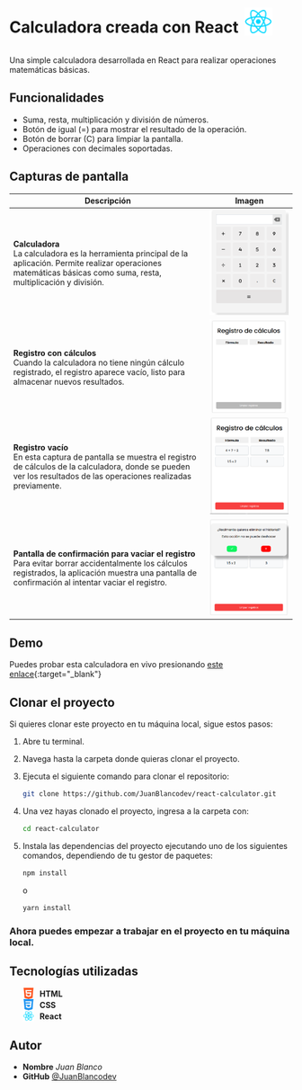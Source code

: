 <div style="display: flex; align-items: center; gap: 10px;">
  <h1>Calculadora creada con React</h1>
  <img src="screenshots/react.png" alt='ReactJS' widht="50" height="50">
</div>

Una simple calculadora desarrollada en React para realizar operaciones matemáticas básicas.

## Funcionalidades

- Suma, resta, multiplicación y división de números.
- Botón de igual (=) para mostrar el resultado de la operación.
- Botón de borrar (C) para limpiar la pantalla.
- Operaciones con decimales soportadas.

## Capturas de pantalla

| Descripción | Imagen |
|-------------|--------|
| **Calculadora** <br> La calculadora es la herramienta principal de la aplicación. Permite realizar operaciones matemáticas básicas como suma, resta, multiplicación y división. | ![Calculadora](screenshots/calculator.png) |
| **Registro con cálculos** <br> Cuando la calculadora no tiene ningún cálculo registrado, el registro aparece vacío, listo para almacenar nuevos resultados. | ![Registro con cálculos](screenshots/log.png) |
| **Registro vacío** <br> En esta captura de pantalla se muestra el registro de cálculos de la calculadora, donde se pueden ver los resultados de las operaciones realizadas previamente. | ![Registro vacío](screenshots/log1.png) |
| **Pantalla de confirmación para vaciar el registro** <br> Para evitar borrar accidentalmente los cálculos registrados, la aplicación muestra una pantalla de confirmación al intentar vaciar el registro. | ![Pantalla de confirmación para vaciar el registro](screenshots/clean_log.png) |

## Demo

Puedes probar esta calculadora en vivo presionando [este enlace](https://juanblancodev.github.io/react-calculator/){:target="_blank"}

## Clonar el proyecto

Si quieres clonar este proyecto en tu máquina local, sigue estos pasos:

1. Abre tu terminal.
2. Navega hasta la carpeta donde quieras clonar el proyecto.
3. Ejecuta el siguiente comando para clonar el repositorio:

   ```bash
   git clone https://github.com/JuanBlancodev/react-calculator.git
   ```
4. Una vez hayas clonado el proyecto, ingresa a la carpeta con:

   ```bash
   cd react-calculator
   ```
5. Instala las dependencias del proyecto ejecutando uno de los siguientes comandos, dependiendo de tu gestor de paquetes:

   ```bash
   npm install
   ```
   o
   ```bash
   yarn install
   ```

### Ahora puedes empezar a trabajar en el proyecto en tu máquina local.

## Tecnologías utilizadas

<ul>
  <li style="display: flex; align-items: center; gap: 10px;">
    <img src="screenshots/html-5.png" alt="HTML" width="20" height="20"> <b>HTML</b>
  </li>
  <li style="display: flex; align-items: center; gap: 10px;">
    <img src="screenshots/css-3.png" alt="CSS" width="20" height="20"> <b>CSS</b>
  </li>
  <li style="display: flex; align-items: center; gap: 10px;">
    <img src="screenshots/react.png" alt='ReactJS' widht="20" height="20"> <b>React</b>
  </li>
</ul>

## Autor

- **Nombre**
  _Juan Blanco_
- **GitHub**
  [@JuanBlancodev](https://github.com/JuanBlancodev?tab=repositories)